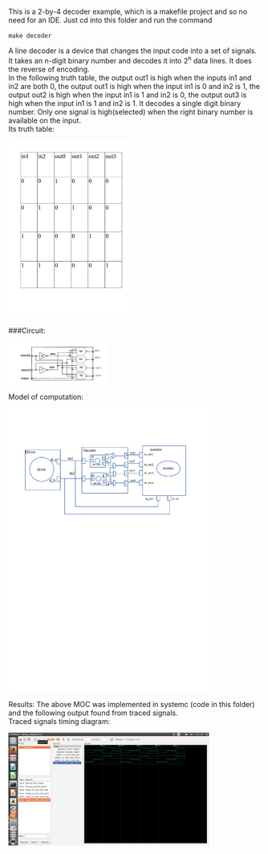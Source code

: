 This is a 2-by-4 decoder example, which is a makefile project and so no need for an IDE. 
Just cd into this folder and run the command 

    make decoder


A line decoder is a device that changes the input code into a set of signals.<br>
It takes an n-digit binary number and decodes it into 2<sup>n</sup> data lines.
It does the reverse of encoding. <br>
In the following truth table, the output out1 is high when the inputs in1 and in2 are both 0, the output out1 is high when the input in1 is 0 and in2 is 1, the output out2 is high when the input in1 is 1 and in2 is 0, the output out3 is high when the input in1 is 1 and in2 is 1. It decodes a single digit binary number.
Only one signal is high(selected) when the right binary number is available on the input. <br>
Its truth table: 
<p align="left">
  <img src="2by4decoder_truth_table.png" width="250"/>
</p>

###Circuit:
<p align="left">
  <img src="2by4 dec_circuit.png" width="200"/>
</p>

Model of computation:
<p align="left">
  <img src="MOC_dec2by4.png" width="400"/>
</p>
Results:
The above MOC was implemented in systemc (code in this folder) and the following output found from traced signals.<br>
Traced signals timing diagram:
<p align="left">
  <img src="timing_diagram.png" width="400"/>
<p>


